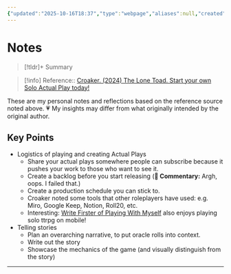 ```yaml
---
{"updated":"2025-10-16T18:37","type":"webpage","aliases":null,"created":"2024-10-28T14:29","dg-publish":true,"noteIcon":"bee","dg-path":"Reference/@Croaker2024StartOwnSolo.md","permalink":"/reference/croaker2024-start-own-solo/","dgPassFrontmatter":true}
---
```


# Notes 
>[!tldr]+ Summary
> 
>

> [!info] Reference:: [Croaker. (2024) The Lone Toad. Start your own Solo Actual Play today!](https://croakerrpgs.substack.com/p/start-your-own-solo-actual-play-today)


<div class="transclusion internal-embed is-loaded"><div class="markdown-embed">




These are my personal notes and reflections based on the reference source noted above. 💗 My insights may differ from what originally intended by the original author. 

</div></div>


## Key Points
- Logistics of playing and creating Actual Plays
	- Share your actual plays somewhere people can subscribe because it pushes your work to those who want to see it. 
	- Create a backlog before you start releasing (**💭 Commentary:**  Argh, oops. I failed that.)
	- Create a production schedule you can stick to. 
	- Croaker noted some tools that other roleplayers have used: e.g. Miro, Google Keep, Notion, Roll20, etc. 
	- Interesting: [Write Firster of Playing With Myself](https://playingwithmyself.substack.com/?utm_source=substack&utm_medium=web&utm_campaign=substack_profile) also enjoys playing solo ttrpg on mobile! 
- Telling stories 
	- Plan an overarching narrative, to put oracle rolls into context. 
	- Write out the story
	- Showcase the mechanics of the game (and visually distinguish from the story)

---
<!--
## Reaction 
> [!tip] Reaction 
> How did I feel about this source? Positive? Negative? What emotions, if any? Why? 


---

## Connections  

> [!link] Related Works 
> Insert any sources that relate to this source - eg video I found this from, etc. and make them actionable, where possible. 

---

> [!help] Open Threads
> Add as Task [?] any questions, writing prompts and future connections I may want to explore that were sparked by this source and why.  
> How does this compare to other sources? Other theories?
> How can I apply the concepts? Do I want to? Why/why not?
> Who would benefit from knowing about this source? Its concepts? 

---

> [!attention] Contradictions 
> Add as Task [f] where key points have challenged previous understanding. Ideally link to contradictory idea. 
> What concepts can I challenge? 

---

> [!success] Experiments 
> What action/experiment do you want to try? Apply? 
> If you've done something inspired by this source, link `[[date done]]` here

-->